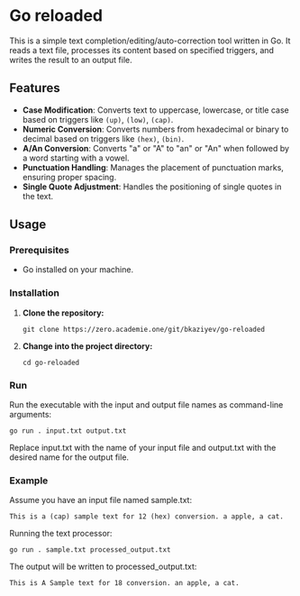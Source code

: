# Go reloaded

This is a simple text completion/editing/auto-correction tool written in Go. It reads a text file, processes its content based on specified triggers, and writes the result to an output file.

## Features

- **Case Modification**: Converts text to uppercase, lowercase, or title case based on triggers like `(up)`, `(low)`, `(cap)`.
- **Numeric Conversion**: Converts numbers from hexadecimal or binary to decimal based on triggers like `(hex)`, `(bin)`.
- **A/An Conversion**: Converts "a" or "A" to "an" or "An" when followed by a word starting with a vowel.
- **Punctuation Handling**: Manages the placement of punctuation marks, ensuring proper spacing.
- **Single Quote Adjustment**: Handles the positioning of single quotes in the text.

## Usage

### Prerequisites

- Go installed on your machine.

### Installation

1. **Clone the repository:**

   ```
   git clone https://zero.academie.one/git/bkaziyev/go-reloaded
   ```

2. **Change into the project directory:**

    ```
    cd go-reloaded
    ```

### Run

Run the executable with the input and output file names as command-line arguments:
```
go run . input.txt output.txt
```
Replace input.txt with the name of your input file and output.txt with the desired name for the output file.

### Example

Assume you have an input file named sample.txt:
```
This is a (cap) sample text for 12 (hex) conversion. a apple, a cat.
```

Running the text processor:
```
go run . sample.txt processed_output.txt
```

The output will be written to processed_output.txt:
```
This is A Sample text for 18 conversion. an apple, a cat.
```